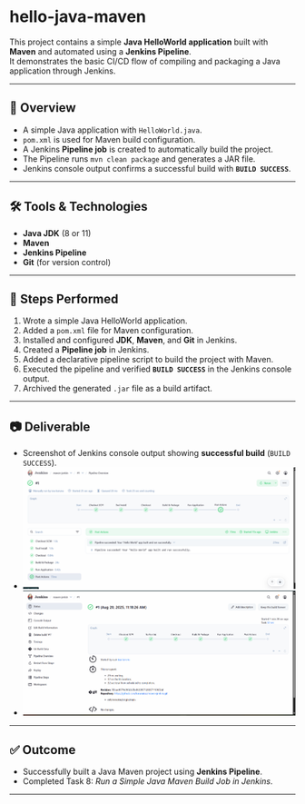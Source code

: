 # hello-java-maven

This project contains a simple **Java HelloWorld application** built with **Maven** and automated using a **Jenkins Pipeline**.  
It demonstrates the basic CI/CD flow of compiling and packaging a Java application through Jenkins.

---

## 📌 Overview
- A simple Java application with `HelloWorld.java`.  
- `pom.xml` is used for Maven build configuration.  
- A Jenkins **Pipeline job** is created to automatically build the project.  
- The Pipeline runs `mvn clean package` and generates a JAR file.  
- Jenkins console output confirms a successful build with **`BUILD SUCCESS`**.

---

## 🛠️ Tools & Technologies
- **Java JDK** (8 or 11)  
- **Maven**  
- **Jenkins Pipeline**  
- **Git** (for version control)

---

## 🚀 Steps Performed
1. Wrote a simple Java HelloWorld application.  
2. Added a `pom.xml` file for Maven configuration.  
3. Installed and configured **JDK**, **Maven**, and **Git** in Jenkins.  
4. Created a **Pipeline job** in Jenkins.  
5. Added a declarative pipeline script to build the project with Maven.  
6. Executed the pipeline and verified **`BUILD SUCCESS`** in the Jenkins console output.  
7. Archived the generated `.jar` file as a build artifact.  

---

## 📷 Deliverable
- Screenshot of Jenkins console output showing **successful build** (`BUILD SUCCESS`).
- ![jenkins build](1.png)
- ![jenkins output](2.png)  

---

## ✅ Outcome
- Successfully built a Java Maven project using **Jenkins Pipeline**.  
- Completed Task 8: *Run a Simple Java Maven Build Job in Jenkins*.  

---
